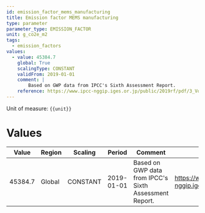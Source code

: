 ```yaml
---
id: emission_factor_mems_manufacturing
title: Emission factor MEMS manufacturing
type: parameter
parameter_type: EMISSION_FACTOR
unit: g_co2e_m2
tags:
  - emission_factors
values:
  - value: 45384.7
    global: True
    scalingType: CONSTANT
    validFrom: 2019-01-01
    comment: |
        Based on GWP data from IPCC's Sixth Assessment Report.
    reference: https://www.ipcc-nggip.iges.or.jp/public/2019rf/pdf/3_Volume3/19R_V3_Ch06_Electronics.pdf
---
```



Unit of measure: `{{unit}}`


# Values


| Value | Region | Scaling | Period | Comment | Reference |
|-------|--------|---------|--------|---------|-----------|
| 45384.7 | Global | CONSTANT | 2019-01-01 | Based on GWP data from IPCC's Sixth Assessment Report. | https://www.ipcc-nggip.iges.or.jp/public/2019rf/pdf/3_Volume3/19R_V3_Ch06_Electronics.pdf |



